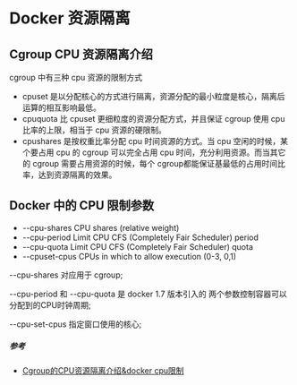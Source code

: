 # Docker 资源隔离
## Cgroup CPU 资源隔离介绍
cgroup 中有三种 cpu 资源的限制方式

* cpuset 是以分配核心的方式进行隔离，资源分配的最小粒度是核心，隔离后运算的相互影响最低。
* cpuquota 比 cpuset 更细粒度的资源分配方式，并且保证 cgroup 使用 cpu 比率的上限，相当于 cpu 资源的硬限制。
* cpushares 是按权重比率分配 cpu 时间资源的方式。当 cpu 空闲的时候，某个要占用 cpu 的 cgroup 可以完全占用 cpu 时间，充分利用资源。而当其它的 cgroup 需要占用资源的时候，每个 cgroup都能保证基最低的占用时间比率，达到资源隔离的效果。

## Docker 中的 CPU 限制参数
* --cpu-shares CPU shares (relative weight)
* --cpu-period Limit CPU CFS (Completely Fair Scheduler) period
* --cpu-quota Limit CPU CFS (Completely Fair Scheduler) quota
* --cpuset-cpus CPUs in which to allow execution (0-3, 0,1)

--cpu-shares 对应用于 cgroup;

--cpu-period 和 --cpu-quota 是 docker 1.7 版本引入的 两个参数控制容器可以分配到的CPU时钟周期;

--cpu-set-cpus 指定窗口使用的核心;

##### 参考
* [Cgroup的CPU资源隔离介绍&docker cpu限制](https://blog.csdn.net/liukuan73/article/details/53358423)